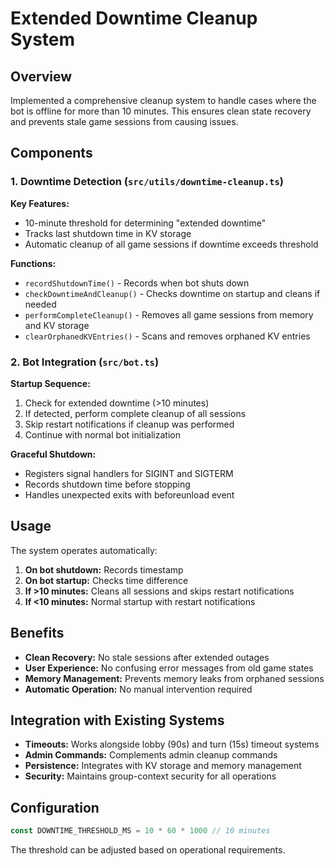 # Extended Downtime Cleanup System

## Overview

Implemented a comprehensive cleanup system to handle cases where the bot is offline for more than 10 minutes. This ensures clean state recovery and prevents stale game sessions from causing issues.

## Components

### 1. Downtime Detection (`src/utils/downtime-cleanup.ts`)

**Key Features:**
- 10-minute threshold for determining "extended downtime"
- Tracks last shutdown time in KV storage
- Automatic cleanup of all game sessions if downtime exceeds threshold

**Functions:**
- `recordShutdownTime()` - Records when bot shuts down
- `checkDowntimeAndCleanup()` - Checks downtime on startup and cleans if needed
- `performCompleteCleanup()` - Removes all game sessions from memory and KV storage
- `clearOrphanedKVEntries()` - Scans and removes orphaned KV entries

### 2. Bot Integration (`src/bot.ts`)

**Startup Sequence:**
1. Check for extended downtime (>10 minutes)
2. If detected, perform complete cleanup of all sessions
3. Skip restart notifications if cleanup was performed
4. Continue with normal bot initialization

**Graceful Shutdown:**
- Registers signal handlers for SIGINT and SIGTERM
- Records shutdown time before stopping
- Handles unexpected exits with beforeunload event

## Usage

The system operates automatically:

1. **On bot shutdown:** Records timestamp
2. **On bot startup:** Checks time difference
3. **If >10 minutes:** Cleans all sessions and skips restart notifications
4. **If <10 minutes:** Normal startup with restart notifications

## Benefits

- **Clean Recovery:** No stale sessions after extended outages
- **User Experience:** No confusing error messages from old game states
- **Memory Management:** Prevents memory leaks from orphaned sessions
- **Automatic Operation:** No manual intervention required

## Integration with Existing Systems

- **Timeouts:** Works alongside lobby (90s) and turn (15s) timeout systems
- **Admin Commands:** Complements admin cleanup commands
- **Persistence:** Integrates with KV storage and memory management
- **Security:** Maintains group-context security for all operations

## Configuration

```typescript
const DOWNTIME_THRESHOLD_MS = 10 * 60 * 1000 // 10 minutes
```

The threshold can be adjusted based on operational requirements.
